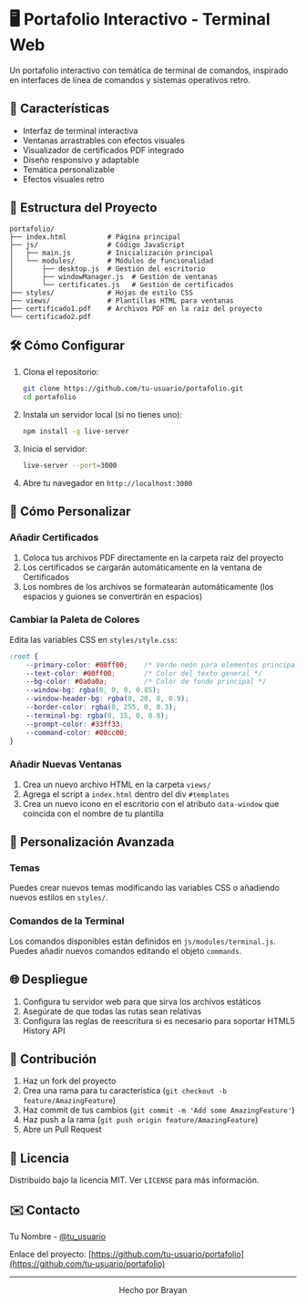 # 🖥️ Portafolio Interactivo - Terminal Web

Un portafolio interactivo con temática de terminal de comandos, inspirado en interfaces de línea de comandos y sistemas operativos retro.

## 🚀 Características

- Interfaz de terminal interactiva
- Ventanas arrastrables con efectos visuales
- Visualizador de certificados PDF integrado
- Diseño responsivo y adaptable
- Temática personalizable
- Efectos visuales retro

## 📂 Estructura del Proyecto

```
portafolio/
├── index.html          # Página principal
├── js/                 # Código JavaScript
│   ├── main.js         # Inicialización principal
│   └── modules/        # Módulos de funcionalidad
│       ├── desktop.js  # Gestión del escritorio
│       ├── windowManager.js  # Gestión de ventanas
│       └── certificates.js   # Gestión de certificados
├── styles/             # Hojas de estilo CSS
├── views/              # Plantillas HTML para ventanas
├── certificado1.pdf    # Archivos PDF en la raíz del proyecto
└── certificado2.pdf
```

## 🛠️ Cómo Configurar

1. Clona el repositorio:
   ```bash
   git clone https://github.com/tu-usuario/portafolio.git
   cd portafolio
   ```

2. Instala un servidor local (si no tienes uno):
   ```bash
   npm install -g live-server
   ```

3. Inicia el servidor:
   ```bash
   live-server --port=3000
   ```

4. Abre tu navegador en `http://localhost:3000`

## 📝 Cómo Personalizar

### Añadir Certificados

1. Coloca tus archivos PDF directamente en la carpeta raíz del proyecto
2. Los certificados se cargarán automáticamente en la ventana de Certificados
3. Los nombres de los archivos se formatearán automáticamente (los espacios y guiones se convertirán en espacios)

### Cambiar la Paleta de Colores

Edita las variables CSS en `styles/style.css`:

```css
:root {
    --primary-color: #00ff00;    /* Verde neón para elementos principales */
    --text-color: #00ff00;       /* Color del texto general */
    --bg-color: #0a0a0a;         /* Color de fondo principal */
    --window-bg: rgba(0, 0, 0, 0.85);
    --window-header-bg: rgba(0, 20, 0, 0.9);
    --border-color: rgba(0, 255, 0, 0.3);
    --terminal-bg: rgba(0, 15, 0, 0.8);
    --prompt-color: #33ff33;
    --command-color: #00cc00;
}
```

### Añadir Nuevas Ventanas

1. Crea un nuevo archivo HTML en la carpeta `views/`
2. Agrega el script a `index.html` dentro del div `#templates`
3. Crea un nuevo icono en el escritorio con el atributo `data-window` que coincida con el nombre de tu plantilla

## 🎨 Personalización Avanzada

### Temas

Puedes crear nuevos temas modificando las variables CSS o añadiendo nuevos estilos en `styles/`.

### Comandos de la Terminal

Los comandos disponibles están definidos en `js/modules/terminal.js`. Puedes añadir nuevos comandos editando el objeto `commands`.

## 🌐 Despliegue

1. Configura tu servidor web para que sirva los archivos estáticos
2. Asegúrate de que todas las rutas sean relativas
3. Configura las reglas de reescritura si es necesario para soportar HTML5 History API

## 🤝 Contribución

1. Haz un fork del proyecto
2. Crea una rama para tu característica (`git checkout -b feature/AmazingFeature`)
3. Haz commit de tus cambios (`git commit -m 'Add some AmazingFeature'`)
4. Haz push a la rama (`git push origin feature/AmazingFeature`)
5. Abre un Pull Request

## 📄 Licencia

Distribuido bajo la licencia MIT. Ver `LICENSE` para más información.

## ✉️ Contacto

Tu Nombre - [@tu_usuario](https://twitter.com/tu_usuario)

Enlace del proyecto: [https://github.com/tu-usuario/portafolio](https://github.com/tu-usuario/portafolio)

---

<div align="center">
    Hecho por Brayan
</div>